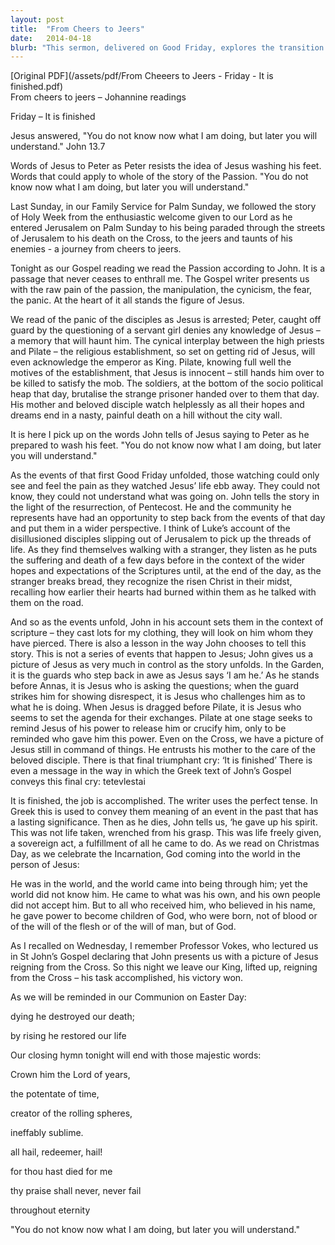 ```yaml
---
layout: post
title:  "From Cheers to Jeers"
date:   2014-04-18
blurb: "This sermon, delivered on Good Friday, explores the transition from the cheers of Palm Sunday to the jeers of Good Friday. It delves into the raw pain of the Passion, the manipulation, the cynicism, the fear, and the panic, with Jesus at the center of it all. It emphasizes that while the events of Good Friday were unfolding, those watching could only see and feel the pain, but later, they would understand the full significance of Jesus' sacrifice."
---
```

[Original PDF](/assets/pdf/From Cheeers to Jeers - Friday - It is finished.pdf)    
From cheers to jeers – Johannine readings

Friday – It is finished

Jesus answered, "You do not know now what I am doing, but later you will understand." John 13.7

Words of Jesus to Peter as Peter resists the idea of Jesus washing his feet. Words that could apply to whole of the story of the Passion. "You do not know now what I am doing, but later you will understand."

Last Sunday, in our Family Service for Palm Sunday, we followed the story of Holy Week from the enthusiastic welcome given to our Lord as he entered Jerusalem on Palm Sunday to his being paraded through the streets of Jerusalem to his death on the Cross, to the jeers and taunts of his enemies - a journey from cheers to jeers.

Tonight as our Gospel reading we read the Passion according to John. It is a passage that never ceases to enthrall me. The Gospel writer presents us with the raw pain of the passion, the manipulation, the cynicism, the fear, the panic. At the heart of it all stands the figure of Jesus.

We read of the panic of the disciples as Jesus is arrested; Peter, caught off guard by the questioning of a servant girl denies any knowledge of Jesus – a memory that will haunt him. The cynical interplay between the high priests and Pilate – the religious establishment, so set on getting rid of Jesus, will even acknowledge the emperor as King. Pilate, knowing full well the motives of the establishment, that Jesus is innocent – still hands him over to be killed to satisfy the mob. The soldiers, at the bottom of the socio political heap that day, brutalise the strange prisoner handed over to them that day. His mother and beloved disciple watch helplessly as all their hopes and dreams end in a nasty, painful death on a hill without the city wall.

It is here I pick up on the words John tells of Jesus saying to Peter as he prepared to wash his feet. "You do not know now what I am doing, but later you will understand."

As the events of that first Good Friday unfolded, those watching could only see and feel the pain as they watched Jesus’ life ebb away. They could not know, they could not understand what was going on. John tells the story in the light of the resurrection, of Pentecost. He and the community he represents have had an opportunity to step back from the events of that day and put them in a wider perspective. I think of Luke’s account of the disillusioned disciples slipping out of Jerusalem to pick up the threads of life. As they find themselves walking with a stranger, they listen as he puts the suffering and death of a few days before in the context of the wider hopes and expectations of the Scriptures until, at the end of the day, as the stranger breaks bread, they recognize the risen Christ in their midst, recalling how earlier their hearts had burned within them as he talked with them on the road.

And so as the events unfold, John in his account sets them in the context of scripture – they cast lots for my clothing, they will look on him whom they have pierced. There is also a lesson in the way John chooses to tell this story. This is not a series of events that happen to Jesus; John gives us a picture of Jesus as very much in control as the story unfolds. In the Garden, it is the guards who step back in awe as Jesus says ‘I am he.’ As he stands before Annas, it is Jesus who is asking the questions; when the guard strikes him for showing disrespect, it is Jesus who challenges him as to what he is doing. When Jesus is dragged before Pilate, it is Jesus who seems to set the agenda for their exchanges. Pilate at one stage seeks to remind Jesus of his power to release him or crucify him, only to be reminded who gave him this power. Even on the Cross, we have a picture of Jesus still in command of things. He entrusts his mother to the care of the beloved disciple. There is that final triumphant cry: ‘It is finished’ There is even a message in the way in which the Greek text of John’s Gospel conveys this final cry: tetevlestai

It is finished, the job is accomplished. The writer uses the perfect tense. In Greek this is used to convey them meaning of an event in the past that has a lasting significance. Then as he dies, John tells us, ‘he gave up his spirit. This was not life taken, wrenched from his grasp. This was life freely given, a sovereign act, a fulfillment of all he came to do. As we read on Christmas Day, as we celebrate the Incarnation, God coming into the world in the person of Jesus:

He was in the world, and the world came into being through him; yet the world did not know him. He came to what was his own, and his own people did not accept him. But to all who received him, who believed in his name, he gave power to become children of God, who were born, not of blood or of the will of the flesh or of the will of man, but of God.

As I recalled on Wednesday, I remember Professor Vokes, who lectured us in St John’s Gospel declaring that John presents us with a picture of Jesus reigning from the Cross. So this night we leave our King, lifted up, reigning from the Cross – his task accomplished, his victory won.

As we will be reminded in our Communion on Easter Day:

dying he destroyed our death;

by rising he restored our life

Our closing hymn tonight will end with those majestic words:

Crown him the Lord of years,

the potentate of time,

creator of the rolling spheres,

ineffably sublime.

all hail, redeemer, hail!

for thou hast died for me

thy praise shall never, never fail

throughout eternity

"You do not know now what I am doing, but later you will understand."
